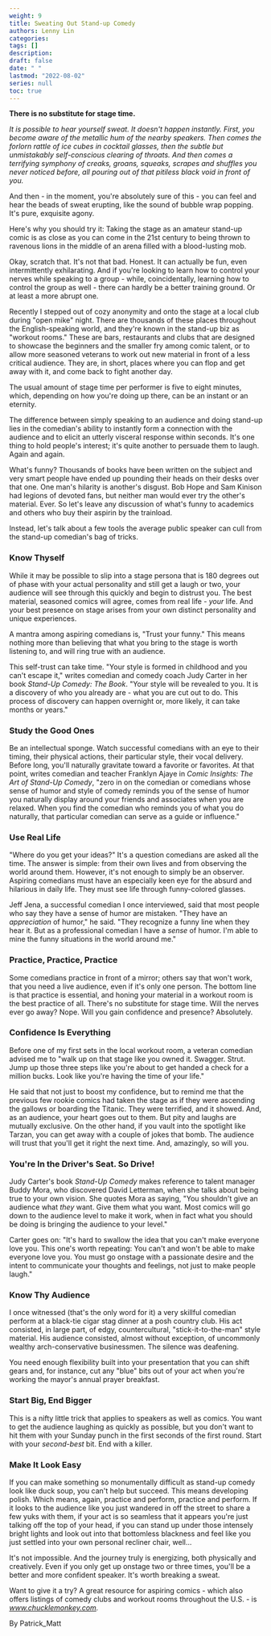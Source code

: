 ```yaml
---
weight: 9
title: Sweating Out Stand-up Comedy
authors: Lenny Lin
categories: 
tags: []
description: 
draft: false
date: " "
lastmod: "2022-08-02"
series: null
toc: true
---
```



**There is no substitute for stage time.**

*It is possible to hear yourself sweat. It doesn't happen instantly. First, you become aware of the metallic hum of the nearby speakers. Then comes the forlorn rattle of ice cubes in cocktail glasses, then the subtle but unmistakably self-conscious clearing of throats. And then comes a terrifying symphony of creaks, groans, squeaks, scrapes and shuffles you never noticed before, all pouring out of that pitiless black void in front of you.*

And then - in the moment, you're absolutely sure of this - you can feel and hear the beads of sweat erupting, like the sound of bubble wrap popping. It's pure, exquisite agony.

Here's why you should try it: Taking the stage as an amateur stand-up comic is as close as you can come in the 21st century to being thrown to ravenous lions in the middle of an arena filled with a blood-lusting mob.

Okay, scratch that. It's not that bad. Honest. It can actually be fun, even intermittently exhilarating. And if you're looking to learn how to control your nerves while speaking to a group - while, coincidentally, learning how to control the group as well - there can hardly be a better training ground. Or at least a more abrupt one.

Recently I stepped out of cozy anonymity and onto the stage at a local club during "open mike" night. There are thousands of these places throughout the English-speaking world, and they're known in the stand-up biz as "workout rooms." These are bars, restaurants and clubs that are designed to showcase the beginners and the smaller fry among comic talent, or to allow more seasoned veterans to work out new material in front of a less critical audience. They are, in short, places where you can flop and get away with it, and come back to fight another day.

The usual amount of stage time per performer is five to eight minutes, which, depending on how you're doing up there, can be an instant or an eternity.

The difference between simply speaking to an audience and doing stand-up lies in the comedian's ability to instantly form a connection with the audience and to elicit an utterly visceral response within seconds. It's one thing to hold people's interest; it's quite another to persuade them to laugh. Again and again.

What's funny? Thousands of books have been written on the subject and very smart people have ended up pounding their heads on their desks over that one. One man's hilarity is another's disgust. Bob Hope and Sam Kinison had legions of devoted fans, but neither man would ever try the other's material. Ever. So let's leave any discussion of what's funny to academics and others who buy their aspirin by the trainload.

Instead, let's talk about a few tools the average public speaker can cull from the stand-up comedian's bag of tricks.

### **Know Thyself**

While it may be possible to slip into a stage persona that is 180 degrees out of phase with your actual personality and still get a laugh or two, your audience will see through this quickly and begin to distrust you. The best material, seasoned comics will agree, comes from real life - *your* life. And your best presence on stage arises from your own distinct personality and unique experiences.

A mantra among aspiring comedians is, "Trust your funny." This means nothing more than believing that what you bring to the stage is worth listening to, and will ring true with an audience.

This self-trust can take time. "Your style is formed in childhood and you can't escape it," writes comedian and comedy coach Judy Carter in her book *Stand-Up Comedy: The Book*. "Your style will be revealed to you. It is a discovery of who you already are - what you are cut out to do. This process of discovery can happen overnight or, more likely, it can take months or years."

### **Study the Good Ones**

Be an intellectual sponge. Watch successful comedians with an eye to their timing, their physical actions, their particular style, their vocal delivery. Before long, you'll naturally gravitate toward a favorite or favorites. At that point, writes comedian and teacher Franklyn Ajaye in *Comic Insights: The Art of Stand-Up Comedy*, "zero in on the comedian or comedians whose sense of humor and style of comedy reminds you of the sense of humor you naturally display around your friends and associates when you are relaxed. When you find the comedian who reminds you of what you do naturally, that particular comedian can serve as a guide or influence."

### **Use Real Life**

"Where do you get your ideas?" It's a question comedians are asked all the time. The answer is simple: from their own lives and from observing the world around them. However, it's not enough to simply be an observer. Aspiring comedians must have an especially keen eye for the absurd and hilarious in daily life. They must see life through funny-colored glasses.

Jeff Jena, a successful comedian I once interviewed, said that most people who say they have a sense of humor are mistaken. "They have an *appreciation* of humor," he said. "They recognize a funny line when they hear it. But as a professional comedian I have a *sense* of humor. I'm able to mine the funny situations in the world around me."

### **Practice, Practice, Practice**

Some comedians practice in front of a mirror; others say that won't work, that you need a live audience, even if it's only one person. The bottom line is that practice is essential, and honing your material in a workout room is the best practice of all. There's no substitute for stage time. Will the nerves ever go away? Nope. Will you gain confidence and presence? Absolutely.

### **Confidence Is Everything**

Before one of my first sets in the local workout room, a veteran comedian advised me to "walk up on that stage like you owned it. Swagger. Strut. Jump up those three steps like you're about to get handed a check for a million bucks. Look like you're having the time of your life."

He said that not just to boost my confidence, but to remind me that the previous few rookie comics had taken the stage as if they were ascending the gallows or boarding the Titanic. They were terrified, and it showed. And, as an audience, your heart goes out to them. But pity and laughs are mutually exclusive. On the other hand, if you vault into the spotlight like Tarzan, you can get away with a couple of jokes that bomb. The audience will trust that you'll get it right the next time. And, amazingly, so will you.

### **You're In the Driver's Seat. So Drive!**

Judy Carter's book *Stand-Up Comedy* makes reference to talent manager Buddy Mora, who discovered David Letterman, when she talks about being true to your own vision. She quotes Mora as saying, "You shouldn't give an audience what *they* want. Give them what you want. Most comics will go down to the audience level to make it work, when in fact what you should be doing is bringing the audience to your level."

Carter goes on: "It's hard to swallow the idea that you can't make everyone love you. This one's worth repeating: You can't and won't be able to make everyone love you. You must go onstage with a passionate desire and the intent to communicate your thoughts and feelings, not just to make people laugh."

### **Know Thy Audience**

I once witnessed (that's the only word for it) a very skillful comedian perform at a black-tie cigar stag dinner at a posh country club. His act consisted, in large part, of edgy, countercultural, "stick-it-to-the-man" style material. His audience consisted, almost without exception, of uncommonly wealthy arch-conservative businessmen. The silence was deafening.

You need enough flexibility built into your presentation that you can shift gears and, for instance, cut any "blue" bits out of your act when you're working the mayor's annual prayer breakfast.

### **Start Big, End Bigger**

This is a nifty little trick that applies to speakers as well as comics. You want to get the audience laughing as quickly as possible, but you don't want to hit them with your Sunday punch in the first seconds of the first round. Start with your *second-best* bit. End with a killer.

### **Make It Look Easy**

If you can make something so monumentally difficult as stand-up comedy look like duck soup, you can't help but succeed. This means developing polish. Which means, again, practice and perform, practice and perform. If it looks to the audience like you just wandered in off the street to share a few yuks with them, if your act is so seamless that it appears you're just talking off the top of your head, if you can stand up under those intensely bright lights and look out into that bottomless blackness and feel like you just settled into your own personal recliner chair, well...

It's not impossible. And the journey truly is energizing, both physically and creatively. Even if you only get up onstage two or three times, you'll be a better and more confident speaker. It's worth breaking a sweat.

Want to give it a try? A great resource for aspiring comics - which also offers listings of comedy clubs and workout rooms throughout the U.S. - is *www.chucklemonkey.com.*

By Patrick_Matt
